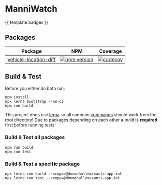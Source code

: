 # ManniWatch
{{ template:badges }}
## Packages
| Package | NPM | Coverage |
| --- | --- | --- |
| [vehicle-location-diff](https://github.com/donmahallem/xants/tree/master/packages/vehicle-location-diff) | [![npm version](https://badge.fury.io/js/%40manniwatch%2Fvehicle-location-diff.svg)](https://badge.fury.io/js/%40manniwatch%2Fvehicle-location-diff) | [![codecov](https://codecov.io/gh/donmahallem/xants/branch/master/graph/badge.svg?flag=VehicleLocationDiff)](https://codecov.io/gh/donmahallem/xants/tree/master/packages/vehicle-location-diff) |

## Build & Test
Before you either do both run:

    npm install
    npx lerna bootstrap --no-ci
    npm run build

This project does use [lerna](https://github.com/lerna/lerna) so all common [commands](https://github.com/lerna/lerna/tree/master/commands) should work from the root directory!
Due to packages depending on each other a build is **required** first before running tests!

### Build & Test all packages

    npm run build
    npm run test

### Build & Test a specific package
    npx lerna run build --scope=@donmahallem/xants-app-iot
    npx lerna run test --scope=@donmahallem/xants-app-iot
